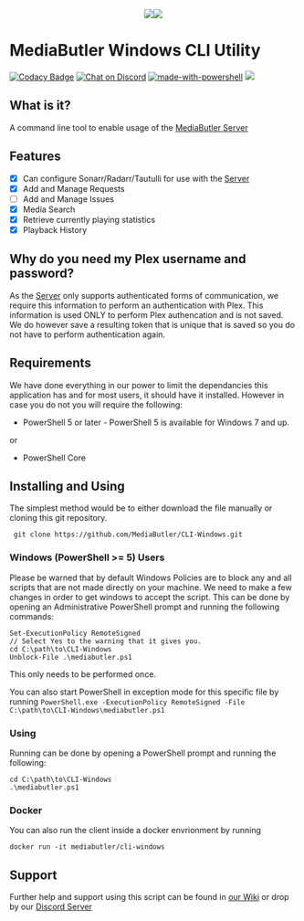 <p align="center"><img src="https://raw.githubusercontent.com/christronyxyocum/mb-setup-utility/assets/Images/mb_small.png"><img src="https://raw.githubusercontent.com/christronyxyocum/mb-setup-utility/assets/Images/ps_small.png"></p>

# MediaButler Windows CLI Utility

[![Codacy Badge](https://api.codacy.com/project/badge/Grade/569a11e2f08d48edab7c57404417ba29)](https://www.codacy.com/app/HalianElf/CLI-Windows?utm_source=github.com&amp;utm_medium=referral&amp;utm_content=MediaButler/CLI-Windows&amp;utm_campaign=Badge_Grade)
[![Chat on Discord](https://img.shields.io/discord/379374148436230144.svg)](https://discord.gg/nH9t5sm)
[![made-with-powershell](https://img.shields.io/badge/Made%20with-Powershell-1f425f.svg)](https://github.com/PowerShell/PowerShell)
[![](https://badge-size.herokuapp.com/MediaButler/CLI-Windows/master/mediabutler.ps1)](https://github.com/MediaButler/CLI-Windows/blob/master/mediabutler.ps1)

## What is it?

A command line tool to enable usage of the [MediaButler Server](https://github.com/MediaButler/Server)

## Features

 - [x] Can configure Sonarr/Radarr/Tautulli for use with the [Server](https://github.com/MediaButler/Server)
 - [x] Add and Manage Requests
 - [ ] Add and Manage Issues
 - [x] Media Search
 - [x] Retrieve currently playing statistics
 - [x] Playback History

 ## Why do you need my Plex username and password?

 As the [Server](https://github.com/MediaButler/Server) only supports authenticated forms of communication, we require this information to perform an authentication with Plex. This information is used ONLY to perform Plex authencation and is not saved. We do however save a resulting token that is unique that is saved so you do not have to perform authentication again.

 ## Requirements

 We have done everything in our power to limit the dependancies this application has and for most users, it should have it installed. However in case you do not you will require the following:

  - PowerShell 5 or later - PowerShell 5 is available for Windows 7 and up.

  or

  - PowerShell Core

 ## Installing and Using

 The simplest method would be to either download the file manually or cloning this git repository.

     git clone https://github.com/MediaButler/CLI-Windows.git

### Windows (PowerShell >= 5) Users

Please be warned that by default Windows Policies are to block any and all scripts that are not made directly on your machine. We need to make a few changes in order to get windows to accept the script. This can be done by opening an Administrative PowerShell prompt and running the following commands:

    Set-ExecutionPolicy RemoteSigned
    // Select Yes to the warning that it gives you.
    cd C:\path\to\CLI-Windows
    Unblock-File .\mediabutler.ps1

This only needs to be performed once.

You can also start PowerShell in exception mode for this specific file by running `PowerShell.exe -ExecutionPolicy RemoteSigned -File C:\path\to\CLI-Windows\mediabutler.ps1`

### Using

Running can be done by opening a PowerShell prompt and running the following:

    cd C:\path\to\CLI-Windows
    .\mediabutler.ps1

### Docker

You can also run the client inside a docker envrionment by running

    docker run -it mediabutler/cli-windows

## Support

Further help and support using this script can be found in [our Wiki](https://github.com/MediaButler/Wiki/wiki) or drop by our [Discord Server](https://discord.gg/nH9t5sm)